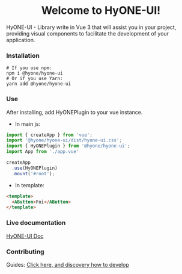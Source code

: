 <h1 align="center">Welcome to HyONE-UI!</h1>

HyONE-UI - Library write in Vue 3 that will assist you in your project, 
providing visual components to facilitate the development of your application.

### Installation

```
# If you use npm: 
npm i @hyone/hyone-ui
# Or if you use Yarn: 
yarn add @hyone/hyone-ui
```

### Use

After installing, add HyONEPlugin to your vue instance.

- In main js:
```js
import { createApp } from 'vue';
import '@hyone/hyone-ui/dist/hyone-ui.css';
import { HyONEPlugin } from '@hyone/hyone-ui';
import App from './app.vue'

createApp
  .use(HyONEPlugin)
  .mount('#root');
```

- In template:

```html
<template>
  <AButton>Foi</AButton>
</template>
```

### Live documentation
[HyONE-UI Doc](https://hyone-ui.netlify.app/)
### Contributing

Guides:
[Click here, and discovery how to develop](docs/CONTRIBUTING.md)
